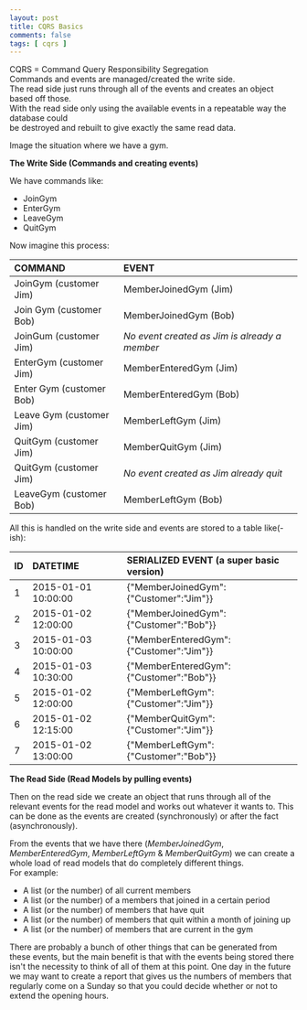 ```yaml
---
layout: post
title: CQRS Basics
comments: false
tags: [ cqrs ]
---
```


CQRS = Command Query Responsibility Segregation  
Commands and events are managed/created the write side.  
The read side just runs through all of the events and creates an object based off those.  
With the read side only using the available events in a repeatable way the database could  
be destroyed and rebuilt to give exactly the same read data.

Image the situation where we have a gym.

**The Write Side (Commands and creating events)**

We have commands like:

- JoinGym
- EnterGym
- LeaveGym
- QuitGym

Now imagine this process:

| COMMAND                  | EVENT                                          |
| :----------------------- | :--------------------------------------------- |
| JoinGym (customer Jim)   | MemberJoinedGym (Jim)                          |
| Join Gym (customer Bob)  | MemberJoinedGym (Bob)                          |
| JoinGum (customer Jim)   | *No event created as Jim is already a member*  |
| EnterGym (customer Jim)  | MemberEnteredGym (Jim)                         |
| Enter Gym (customer Bob) | MemberEnteredGym (Bob)                         |
| Leave Gym (customer Jim) | MemberLeftGym (Jim)                            |
| QuitGym (customer Jim)   | MemberQuitGym (Jim)                            |
| QuitGym (customer Jim)   | *No event created as Jim already quit*         |
| LeaveGym (customer Bob)  | MemberLeftGym (Bob)                            |

All this is handled on the write side and events are stored to a table like(-ish):

| ID  | DATETIME               | SERIALIZED EVENT (a super basic version)    |
| :-- | :--------------------- | :------------------------------------------ |
| 1   | 2015-01-01 10:00:00    | {"MemberJoinedGym":{"Customer":"Jim"}}      |
| 2   | 2015-01-02 12:00:00    | {"MemberJoinedGym":{"Customer":"Bob"}}      |
| 3   | 2015-01-03 10:00:00    | {"MemberEnteredGym":{"Customer":"Jim"}}     |
| 4   | 2015-01-03 10:30:00    | {"MemberEnteredGym":{"Customer":"Bob"}}     |
| 5   | 2015-01-02 12:00:00    | {"MemberLeftGym":{"Customer":"Jim"}}        |
| 6   | 2015-01-02 12:15:00    | {"MemberQuitGym":{"Customer":"Jim"}}        |
| 7   | 2015-01-02 13:00:00    | {"MemberLeftGym":{"Customer":"Bob"}}        |


**The Read Side (Read Models by pulling events)**

Then on the read side we create an object that runs through all of the relevant
events for the read model and works out whatever it wants to. This can be done
as the events are created (synchronously) or after the fact (asynchronously).

From the events that we have there (*MemberJoinedGym*, *MemberEnteredGym*, *MemberLeftGym* &
*MemberQuitGym*) we can create a whole load of read models that do completely different
things.  
For example:

- A list (or the number) of all current members
- A list (or the number) of a members that joined in a certain period
- A list (or the number) of members that have quit
- A list (or the number) of members that quit within a month of joining up
- A list (or the number) of members that are current in the gym

There are probably a bunch of other things that can be generated from these events,
but the main benefit is that with the events being stored there isn't the necessity to
think of all of them at this point. One day in the future we may want to create a report
that gives us the numbers of members that regularly come on a Sunday so that you could
decide whether or not to extend the opening hours. 